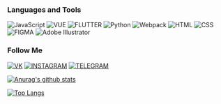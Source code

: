 ### Languages and Tools
![JavaScript](https://img.shields.io/badge/JavaScript-252525?style=for-the-badge&logo=JavaScript)
![VUE](https://img.shields.io/badge/Vue.js-252525?style=for-the-badge&logo=Vue.js)
![FLUTTER](https://img.shields.io/badge/Flutter-252525?style=for-the-badge&logo=Flutter)
![Python](https://img.shields.io/badge/Python-252525?style=for-the-badge&logo=Python)
![Webpack](https://img.shields.io/badge/Webpack-252525?style=for-the-badge&logo=Webpack)
![HTML](https://img.shields.io/badge/HTML5-252525?style=for-the-badge&logo=HTML5)
![CSS](https://img.shields.io/badge/CSS3-252525?style=for-the-badge&logo=CSS3)
![FIGMA](https://img.shields.io/badge/Figma-252525?style=for-the-badge&logo=Figma)
![Adobe Illustrator](https://img.shields.io/badge/AdobeIllustrator-252525?style=for-the-badge&logo=Adobe)


### Follow Me
[![VK](https://img.shields.io/badge/Vk-252525?style=for-the-badge&logo=Vk)](https://vk.com/temur000101)
[![INSTAGRAM](https://img.shields.io/badge/Instagram-252525?style=for-the-badge&logo=Instagram)](https://www.instagram.com/tima000101/)
[![TELEGRAM](https://img.shields.io/badge/Telegram-252525?style=for-the-badge&logo=Telegram)](@temur_K101)


[![Anurag's github stats](https://github-readme-stats.vercel.app/api?username=timur000101&hide=prs,contribs&count_private=true&show_icons=true&theme=tokyonight)](https://github.com/anuraghazra/github-readme-stats)

[![Top Langs](https://github-readme-stats.vercel.app/api/top-langs/?username=timur000101&layout=compact)](https://github.com/anuraghazra/github-readme-stats)
<!-- https://vk.com/temur000101 -->

<!--
**Timur000101/timur000101** is a ✨ _special_ ✨ repository because its `README.md` (this file) appears on your GitHub profile.

Here are some ideas to get you started:

- 🔭 I’m currently working on ...
- 🌱 I’m currently learning ...
- 👯 I’m looking to collaborate on ...
- 🤔 I’m looking for help with ...
- 💬 Ask me about ...
- 📫 How to reach me: ...
- 😄 Pronouns: ...
- ⚡ Fun fact: ...
-->
